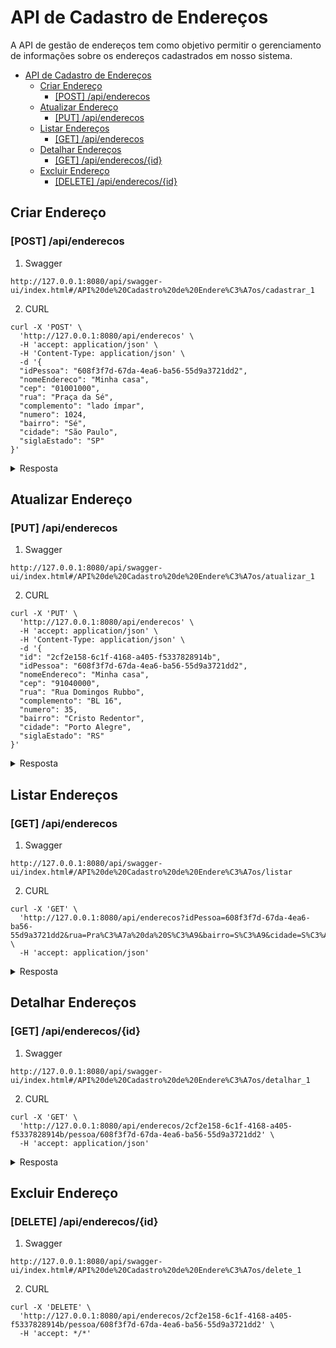 # API de Cadastro de Endereços

A API de gestão de endereços tem como objetivo permitir o gerenciamento de informações sobre os endereços cadastrados em nosso sistema.

- [API de Cadastro de Endereços](#api-de-cadastro-de-endereços)
  - [Criar Endereço](#criar-endereço)
    - [\[POST\] /api/enderecos](#post-apienderecos)
  - [Atualizar Endereço](#atualizar-endereço)
    - [\[PUT\] /api/enderecos](#put-apienderecos)
  - [Listar Endereços](#listar-endereços)
    - [\[GET\] /api/enderecos](#get-apienderecos)
  - [Detalhar Endereços](#detalhar-endereços)
    - [\[GET\] /api/enderecos/{id}](#get-apienderecosid)
  - [Excluir Endereço](#excluir-endereço)
    - [\[DELETE\] /api/enderecos/{id}](#delete-apienderecosid)

## Criar Endereço

### [POST] /api/enderecos

1. Swagger

```shell
http://127.0.0.1:8080/api/swagger-ui/index.html#/API%20de%20Cadastro%20de%20Endere%C3%A7os/cadastrar_1
```

2. CURL

```shell
curl -X 'POST' \
  'http://127.0.0.1:8080/api/enderecos' \
  -H 'accept: application/json' \
  -H 'Content-Type: application/json' \
  -d '{
  "idPessoa": "608f3f7d-67da-4ea6-ba56-55d9a3721dd2",
  "nomeEndereco": "Minha casa",
  "cep": "01001000",
  "rua": "Praça da Sé",
  "complemento": "lado ímpar",
  "numero": 1024,
  "bairro": "Sé",
  "cidade": "São Paulo",
  "siglaEstado": "SP"
}'
```

<details>
<summary>Resposta</summary>

```json
{
  "id": "2cf2e158-6c1f-4168-a405-f5337828914b",
  "idPessoa": "608f3f7d-67da-4ea6-ba56-55d9a3721dd2",
  "nomeEndereco": "Minha casa",
  "cep": "01001000",
  "rua": "Praça da Sé",
  "complemento": "lado ímpar",
  "numero": 1024,
  "bairro": "Sé",
  "cidade": "São Paulo",
  "siglaEstado": "SP",
  "nomeEstado": "São Paulo",
  "created": "2023-09-05T00:01:33.516778400Z",
  "updated": "2023-09-05T00:01:33.516778400Z"
}
```

</details>

## Atualizar Endereço

### [PUT] /api/enderecos

1. Swagger

```shell
http://127.0.0.1:8080/api/swagger-ui/index.html#/API%20de%20Cadastro%20de%20Endere%C3%A7os/atualizar_1
```

2. CURL

```shell
curl -X 'PUT' \
  'http://127.0.0.1:8080/api/enderecos' \
  -H 'accept: application/json' \
  -H 'Content-Type: application/json' \
  -d '{
  "id": "2cf2e158-6c1f-4168-a405-f5337828914b",
  "idPessoa": "608f3f7d-67da-4ea6-ba56-55d9a3721dd2",
  "nomeEndereco": "Minha casa",
  "cep": "91040000",
  "rua": "Rua Domingos Rubbo",
  "complemento": "BL 16",
  "numero": 35,
  "bairro": "Cristo Redentor",
  "cidade": "Porto Alegre",
  "siglaEstado": "RS"
}'
```

<details>
<summary>Resposta</summary>

```json
{
  "id": "2cf2e158-6c1f-4168-a405-f5337828914b",
  "idPessoa": "608f3f7d-67da-4ea6-ba56-55d9a3721dd2",
  "nomeEndereco": "Minha casa",
  "cep": "91040000",
  "rua": "Rua Domingos Rubbo",
  "complemento": "BL 16",
  "numero": 35,
  "bairro": "Cristo Redentor",
  "cidade": "Porto Alegre",
  "siglaEstado": "RS",
  "nomeEstado": "Rio Grande do Sul",
  "created": "2023-09-05T00:01:33.516778Z",
  "updated": "2023-09-05T00:01:33.516778Z"
}
```

</details>

## Listar Endereços

### [GET] /api/enderecos

1. Swagger

```shell
http://127.0.0.1:8080/api/swagger-ui/index.html#/API%20de%20Cadastro%20de%20Endere%C3%A7os/listar
```

2. CURL

```shell
curl -X 'GET' \
  'http://127.0.0.1:8080/api/enderecos?idPessoa=608f3f7d-67da-4ea6-ba56-55d9a3721dd2&rua=Pra%C3%A7a%20da%20S%C3%A9&bairro=S%C3%A9&cidade=S%C3%A3o%20Paulo&siglaEstado=SP&page=0&size=20' \
  -H 'accept: application/json'
 ```

  <details>
    <summary>Resposta</summary>

  ```json
  {
  "content": [
    {
      "id": "d86a5f0d-3145-496c-bc9c-1eff2ad89fca",
      "nomeEndereco": "Casa da família",
      "cep": "01001000",
      "rua": "Praça da Sé",
      "complemento": "lado ímpar",
      "numero": 1024,
      "bairro": "Sé",
      "cidade": "São Paulo",
      "nomeEstado": "São Paulo",
      "siglaEstado": "SP",
      "pessoa": {
        "idPessoa": "608f3f7d-67da-4ea6-ba56-55d9a3721dd2",
        "nome": "Maria",
        "sobrenome": "Silva de Castro",
        "parent": {
          "idPessoa": "fed3f974-3b1e-449d-bcd6-3a8450b09fb9",
          "nome": "Luiz",
          "sobrenome": "Silva de Castro"
        },
        "parentesco": "F",
        "tipoPessoa": "Dependente"
      },
      "created": "2023-09-04T22:41:08.932746Z",
      "updated": "2023-09-04T22:41:08.932746Z"
    }
  ],
  "pageable": {
    "sort": [],
    "offset": 0,
    "pageNumber": 0,
    "pageSize": 20,
    "paged": true,
    "unpaged": false
  },
  "totalPages": 1,
  "totalElements": 1,
  "last": true,
  "size": 20,
  "number": 0,
  "sort": [],
  "numberOfElements": 1,
  "first": true,
  "empty": false
}
  ```

  </details>

## Detalhar Endereços

### [GET] /api/enderecos/{id}

1. Swagger

```shell
http://127.0.0.1:8080/api/swagger-ui/index.html#/API%20de%20Cadastro%20de%20Endere%C3%A7os/detalhar_1
```

2. CURL

```shell
curl -X 'GET' \
  'http://127.0.0.1:8080/api/enderecos/2cf2e158-6c1f-4168-a405-f5337828914b/pessoa/608f3f7d-67da-4ea6-ba56-55d9a3721dd2' \
  -H 'accept: application/json'
 ```

  <details>
    <summary>Resposta</summary>

  ```json
{
  "id": "2cf2e158-6c1f-4168-a405-f5337828914b",
  "idPessoa": "608f3f7d-67da-4ea6-ba56-55d9a3721dd2",
  "nomeEndereco": "Minha casa",
  "cep": "91040000",
  "rua": "Rua Domingos Rubbo",
  "complemento": "BL 16",
  "numero": 35,
  "bairro": "Cristo Redentor",
  "cidade": "Porto Alegre",
  "siglaEstado": "RS",
  "nomeEstado": "Rio Grande do Sul",
  "created": "2023-09-05T00:01:33.516778Z",
  "updated": "2023-09-05T00:02:16.401542Z"
}
  ```

  </details>

## Excluir Endereço

### [DELETE] /api/enderecos/{id}

1. Swagger

```shell
http://127.0.0.1:8080/api/swagger-ui/index.html#/API%20de%20Cadastro%20de%20Endere%C3%A7os/delete_1
```

2. CURL

```shell
curl -X 'DELETE' \
  'http://127.0.0.1:8080/api/enderecos/2cf2e158-6c1f-4168-a405-f5337828914b/pessoa/608f3f7d-67da-4ea6-ba56-55d9a3721dd2' \
  -H 'accept: */*'
```

